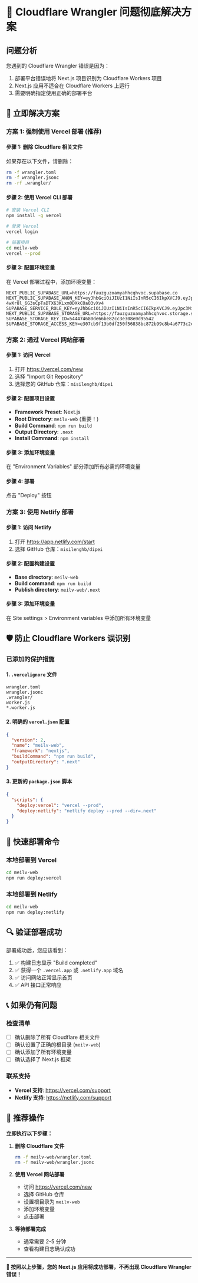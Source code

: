 # 🚨 Cloudflare Wrangler 问题彻底解决方案

## 问题分析

您遇到的 Cloudflare Wrangler 错误是因为：
1. 部署平台错误地将 Next.js 项目识别为 Cloudflare Workers 项目
2. Next.js 应用不适合在 Cloudflare Workers 上运行
3. 需要明确指定使用正确的部署平台

## 🔧 立即解决方案

### 方案 1: 强制使用 Vercel 部署 (推荐)

#### 步骤 1: 删除 Cloudflare 相关文件
如果存在以下文件，请删除：
```bash
rm -f wrangler.toml
rm -f wrangler.jsonc
rm -rf .wrangler/
```

#### 步骤 2: 使用 Vercel CLI 部署
```bash
# 安装 Vercel CLI
npm install -g vercel

# 登录 Vercel
vercel login

# 部署项目
cd meilv-web
vercel --prod
```

#### 步骤 3: 配置环境变量
在 Vercel 部署过程中，添加环境变量：
```
NEXT_PUBLIC_SUPABASE_URL=https://fauzguzoamyahhcqhvoc.supabase.co
NEXT_PUBLIC_SUPABASE_ANON_KEY=eyJhbGciOiJIUzI1NiIsInR5cCI6IkpXVCJ9.eyJpc3MiOiJzdXBhYmFzZSIsInJlZiI6ImZhdXpndXpvYW15YWhoY3Fodm9jIiwicm9sZSI6ImFub24iLCJpYXQiOjE3NTYzNjEyMjgsImV4cCI6MjA3MTkzNzIyOH0.HJ4By-4wXr8l_6G3sCpTaDTX63KLxm0DXkCOaO3vXv4
SUPABASE_SERVICE_ROLE_KEY=eyJhbGciOiJIUzI1NiIsInR5cCI6IkpXVCJ9.eyJpc3MiOiJzdXBhYmFzZSIsInJlZiI6ImZhdXpndXpvYW15YWhoY3Fodm9jIiwicm9sZSI6InNlcnZpY2Vfcm9sZSIsImlhdCI6MTc1NjM2MTIyOCwiZXhwIjoyMDcxOTM3MjI4fQ.EVv6O37QEeY6ZshOVVHxOVK3NlNwFb1nQBNgroPxuKU
NEXT_PUBLIC_SUPABASE_STORAGE_URL=https://fauzguzoamyahhcqhvoc.storage.supabase.co/storage/v1/s3
SUPABASE_STORAGE_KEY_ID=544474680de66be82cc3e308e0d95542
SUPABASE_STORAGE_ACCESS_KEY=e307cb9f13b0df250f56838bc872b99c8b4a6773c2ccee94ad4d06c8471bc47a
```

### 方案 2: 通过 Vercel 网站部署

#### 步骤 1: 访问 Vercel
1. 打开 https://vercel.com/new
2. 选择 "Import Git Repository"
3. 选择您的 GitHub 仓库：`misilenghb/dipei`

#### 步骤 2: 配置项目设置
- **Framework Preset**: Next.js
- **Root Directory**: `meilv-web` (重要！)
- **Build Command**: `npm run build`
- **Output Directory**: `.next`
- **Install Command**: `npm install`

#### 步骤 3: 添加环境变量
在 "Environment Variables" 部分添加所有必需的环境变量

#### 步骤 4: 部署
点击 "Deploy" 按钮

### 方案 3: 使用 Netlify 部署

#### 步骤 1: 访问 Netlify
1. 打开 https://app.netlify.com/start
2. 选择 GitHub 仓库：`misilenghb/dipei`

#### 步骤 2: 配置构建设置
- **Base directory**: `meilv-web`
- **Build command**: `npm run build`
- **Publish directory**: `meilv-web/.next`

#### 步骤 3: 添加环境变量
在 Site settings > Environment variables 中添加所有环境变量

## 🛡️ 防止 Cloudflare Workers 误识别

### 已添加的保护措施

#### 1. `.vercelignore` 文件
```
wrangler.toml
wrangler.jsonc
.wrangler/
worker.js
*.worker.js
```

#### 2. 明确的 `vercel.json` 配置
```json
{
  "version": 2,
  "name": "meilv-web",
  "framework": "nextjs",
  "buildCommand": "npm run build",
  "outputDirectory": ".next"
}
```

#### 3. 更新的 `package.json` 脚本
```json
{
  "scripts": {
    "deploy:vercel": "vercel --prod",
    "deploy:netlify": "netlify deploy --prod --dir=.next"
  }
}
```

## 🚀 快速部署命令

### 本地部署到 Vercel
```bash
cd meilv-web
npm run deploy:vercel
```

### 本地部署到 Netlify
```bash
cd meilv-web
npm run deploy:netlify
```

## 🔍 验证部署成功

部署成功后，您应该看到：
1. ✅ 构建日志显示 "Build completed"
2. ✅ 获得一个 `.vercel.app` 或 `.netlify.app` 域名
3. ✅ 访问网站正常显示首页
4. ✅ API 接口正常响应

## 📞 如果仍有问题

### 检查清单
- [ ] 确认删除了所有 Cloudflare 相关文件
- [ ] 确认设置了正确的根目录 (`meilv-web`)
- [ ] 确认添加了所有环境变量
- [ ] 确认选择了 Next.js 框架

### 联系支持
- **Vercel 支持**: https://vercel.com/support
- **Netlify 支持**: https://netlify.com/support

## 🎯 推荐操作

**立即执行以下步骤：**

1. **删除 Cloudflare 文件**
   ```bash
   rm -f meilv-web/wrangler.toml
   rm -f meilv-web/wrangler.jsonc
   ```

2. **使用 Vercel 网站部署**
   - 访问 https://vercel.com/new
   - 选择 GitHub 仓库
   - 设置根目录为 `meilv-web`
   - 添加环境变量
   - 点击部署

3. **等待部署完成**
   - 通常需要 2-5 分钟
   - 查看构建日志确认成功

---

**🎉 按照以上步骤，您的 Next.js 应用将成功部署，不再出现 Cloudflare Wrangler 错误！**
